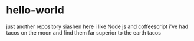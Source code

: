 # hello-world
just another repository
siashen here i like Node js and coffeescript
i've had tacos on the moon and find them
far superior to the earth tacos
